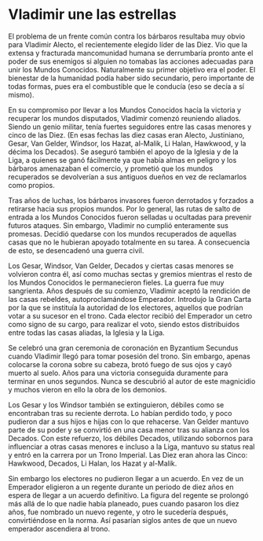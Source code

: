 # Vladimir une las estrellas

El problema de un frente común contra los bárbaros resultaba muy obvio para Vladimir Alecto, el recientemente elegido líder de las Diez. Vio que la extensa y fracturada mancomunidad humana se derrumbaría pronto ante el poder de sus enemigos si alguien no tomabas las acciones adecuadas para unir los Mundos Conocidos. Naturalmente su primer objetivo era el poder. El bienestar de la humanidad podía haber sido secundario, pero importante de todas formas, pues era el combustible que le conducía (eso se decía a sí mismo).

En su compromiso por llevar a los Mundos Conocidos hacía la victoria y recuperar los mundos disputados, Vladimir comenzó reuniendo aliados. Siendo un genio militar, tenía fuertes seguidores entre las casas menores y cinco de las Diez. (En esas fechas las diez casas eran Alecto, Justiniano, Gesar, Van Gelder, Windsor, los Hazat, al-Malik, Li Halan, Hawkwood, y la décima los Decados). Se aseguró también el apoyo de la Iglesia y de la Liga, a quienes se ganó fácilmente ya que había almas en peligro y los bárbaros amenazaban el comercio, y prometió que los mundos recuperados se devolverían a sus antiguos dueños en vez de reclamarlos como propios.

Tras años de luchas, los bárbaros invasores fueron derrotados y forzados a retirarse hacia sus propios mundos. Por lo general, las rutas de salto de entrada a los Mundos Conocidos fueron selladas u ocultadas para prevenir futuros ataques. Sin embargo, Vladimir no cumplió enteramente sus promesas. Decidió quedarse con los mundos recuperados de aquellas casas que no le hubieran apoyado totalmente en su tarea. A consecuencia de esto, se desencadenó una guerra civil.

Los Gesar, Windsor, Van Gelder, Decados y ciertas casas menores se volvieron contra él, así como muchas sectas y gremios mientras el resto de los Mundos Conocidos le permanecieron fieles. La guerra fue muy sangrienta. Años después de su comienzo, Vladimir aceptó la rendición de las casas rebeldes, autoproclamándose Emperador. Introdujo la Gran Carta por la que se instituía la autoridad de los electores, aquellos que podrían votar a su sucesor en el trono. Cada elector recibió del Emperador un cetro como signo de su cargo, para realizar el voto, siendo estos distribuidos entre todas las casas aliadas, la Iglesia y la Liga.

Se celebró una gran ceremonia de coronación en Byzantium Secundus cuando Vladimir llegó para tomar posesión del trono. Sin embargo, apenas colocarse la corona sobre su cabeza, brotó fuego de sus ojos y cayó muerto al suelo. Años para una victoria conseguida duramente para terminar en unos segundos. Nunca se descubrió al autor de este magnicidio y muchos vieron en ello la obra de los demonios.

Los Gesar y los Windsor también se extinguieron, débiles como se encontraban tras su reciente derrota. Lo habían perdido todo, y poco pudieron dar a sus hijos e hijas con lo que rehacerse. Van Gelder mantuvo parte de su poder y se convirtió en una casa menor tras su alianza con los Decados. Con este refuerzo, los débiles Decados, utilizando sobornos para influenciar a otras casas menores e incluso a la Liga, mantuvo su status real y entró en la carrera por un Trono Imperial. Las Diez eran ahora las Cinco: Hawkwood, Decados, Li Halan, los Hazat y al-Malik.

Sin embargo los electores no pudieron llegar a un acuerdo. En vez de un Emperador eligieron a un regente durante un periodo de diez años en espera de llegar a un acuerdo definitivo. La figura del regente se prolongó más allá de lo que nadie había planeado, pues cuando pasaron los diez años, fue nombrado un nuevo regente, y otro le sucedería después, convirtiéndose en la norma. Así pasarían siglos antes de que un nuevo emperador ascendiera al trono.
